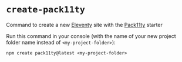 # `create-pack11ty`

Command to create a new [Eleventy](https://www.11ty.dev/) site with the [Pack11ty](https://pack11ty.dev/) starter

Run this command in your console (with the name of your new project folder name instead of `<my-project-folder>`):

```shell
npm create pack11ty@latest <my-project-folder>
```
